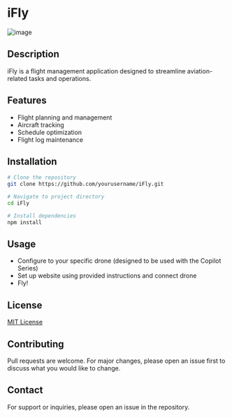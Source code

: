 # iFly
![image](https://github.com/user-attachments/assets/637acb4f-9db9-4960-a2a2-bd0fa02d7d23)

## Description
iFly is a flight management application designed to streamline aviation-related tasks and operations.

## Features
- Flight planning and management
- Aircraft tracking
- Schedule optimization
- Flight log maintenance

## Installation
```bash
# Clone the repository
git clone https://github.com/yourusername/iFly.git

# Navigate to project directory
cd iFly

# Install dependencies
npm install
```

## Usage
- Configure to your specific drone (designed to be used with the Copilot Series)
- Set up website using provided instructions and connect drone
- Fly!

## License
[MIT License](LICENSE)

## Contributing
Pull requests are welcome. For major changes, please open an issue first to discuss what you would like to change.

## Contact
For support or inquiries, please open an issue in the repository.
